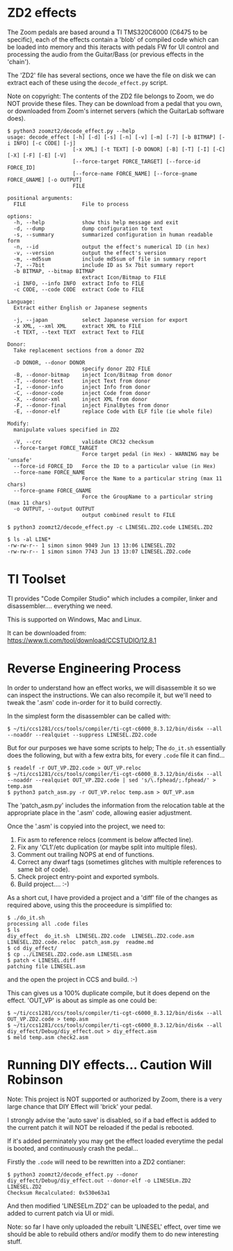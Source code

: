
# ZD2 effects

The Zoom pedals are based around a TI TMS320C6000 (C6475 to be specific),
each of the effects contain a 'blob' of compiled code which can be loaded
into memory and this iteracts with pedals FW for UI control and processing
the audio from the Guitar/Bass (or previous effects in the 'chain').

The 'ZD2' file has several sections, once we have the file on disk we can 
extract each of these using the `decode_effect.py` script.

Note on copyright: The contents of the ZD2 file belongs to Zoom, we do NOT
provide these files. They can be download from a pedal that you own, or 
downloaded from Zoom's internet servers (which the GuitarLab software does).

```
$ python3 zoomzt2/decode_effect.py --help
usage: decode_effect [-h] [-d] [-s] [-n] [-v] [-m] [-7] [-b BITMAP] [-i INFO] [-c CODE] [-j]
                     [-x XML] [-t TEXT] [-D DONOR] [-B] [-T] [-I] [-C] [-X] [-F] [-E] [-V]
                     [--force-target FORCE_TARGET] [--force-id FORCE_ID]
                     [--force-name FORCE_NAME] [--force-gname FORCE_GNAME] [-o OUTPUT]
                     FILE

positional arguments:
  FILE                  File to process

options:
  -h, --help            show this help message and exit
  -d, --dump            dump configuration to text
  -s, --summary         summarized configuration in human readable form
  -n, --id              output the effect's numerical ID (in hex)
  -v, --version         output the effect's version
  -m, --md5sum          include md5sum of file in summary report
  -7, --7bit            include ID as 5x 7bit summary report
  -b BITMAP, --bitmap BITMAP
                        extract Icon/Bitmap to FILE
  -i INFO, --info INFO  extract Info to FILE
  -c CODE, --code CODE  extract Code to FILE

Language:
  Extract either English or Japanese segments

  -j, --japan           select Japanese version for export
  -x XML, --xml XML     extract XML to FILE
  -t TEXT, --text TEXT  extract Text to FILE

Donor:
  Take replacement sections from a donor ZD2

  -D DONOR, --donor DONOR
                        specify donor ZD2 FILE
  -B, --donor-bitmap    inject Icon/Bitmap from donor
  -T, --donor-text      inject Text from donor
  -I, --donor-info      inject Info from donor
  -C, --donor-code      inject Code from donor
  -X, --donor-xml       inject XML from donor
  -F, --donor-final     inject FinalBytes from donor
  -E, --donor-elf       replace Code with ELF file (ie whole file)

Modify:
  manipulate values specified in ZD2

  -V, --crc             validate CRC32 checksum
  --force-target FORCE_TARGET
                        Force target pedal (in Hex) - WARNING may be 'unsafe'
  --force-id FORCE_ID   Force the ID to a particular value (in Hex)
  --force-name FORCE_NAME
                        Force the Name to a particular string (max 11 chars)
  --force-gname FORCE_GNAME
                        Force the GroupName to a particular string (max 11 chars)
  -o OUTPUT, --output OUTPUT
                        output combined result to FILE

$ python3 zoomzt2/decode_effect.py -c LINESEL.ZD2.code LINESEL.ZD2 

$ ls -al LINE*
-rw-rw-r-- 1 simon simon 9049 Jun 13 13:06 LINESEL.ZD2
-rw-rw-r-- 1 simon simon 7743 Jun 13 13:07 LINESEL.ZD2.code
```

# TI Toolset

TI provides "Code Compiler Studio" which includes a compiler, linker and 
disassembler.... everything we need.

This is supported on Windows, Mac and Linux.

It can be downloaded from:
https://www.ti.com/tool/download/CCSTUDIO/12.8.1

# Reverse Engineering Process

In order to understand how an effect works, we will disassemble it so we can 
inspect the instructions. We can also recompile it, but we'll need to tweak the
'.asm' code in-order for it to build correctly.

In the simplest form the disassembler can be called with:
```
$ ~/ti/ccs1281/ccs/tools/compiler/ti-cgt-c6000_8.3.12/bin/dis6x --all --noaddr --realquiet --suppress LINESEL.ZD2.code
```

But for our purposes we have some scripts to help; The `do_it.sh` essentially
does the following, but with a few extra bits, for every `.code` file it can find...
```
$ readelf -r OUT_VP.ZD2.code > OUT_VP.reloc
$ ~/ti/ccs1281/ccs/tools/compiler/ti-cgt-c6000_8.3.12/bin/dis6x --all --noaddr --realquiet OUT_VP.ZD2.code | sed 's/\.fphead/;.fphead/' > temp.asm
$ python3 patch_asm.py -r OUT_VP.reloc temp.asm > OUT_VP.asm
```

The 'patch_asm.py' includes the information from the relocation table at the
appropriate place in the '.asm' code, allowing easier adjustment.

Once the '.asm' is copyied into the project, we need to:
1. Fix asm to reference relocs (comment is below affected line).
2. Fix any '$C$L1'/etc duplication (or maybe split into multiple files).
3. Comment out trailing NOPS at end of functions.
4. Correct any dwarf tags (sometimes glitches with multiple references to same bit of code).
5. Check project entry-point and exported symbols.
6. Build project.... :-)


As a short cut, I have provided a project and a 'diff' file of the changes
as required above, using this the proceedure is simplified to:
```
$ ./do_it.sh
processing all .code files
$ ls
diy_effect  do_it.sh  LINESEL.ZD2.code	LINESEL.ZD2.code.asm  LINESEL.ZD2.code.reloc  patch_asm.py  readme.md
$ cd diy_effect/
$ cp ../LINESEL.ZD2.code.asm LINESEL.asm
$ patch < LINESEL.diff
patching file LINESEL.asm
```
and the open the project in CCS and build. :-)

This can gives us a 100% duplicate compile, but it does depend on the effect.
'OUT_VP' is about as simple as one could be:
```
$ ~/ti/ccs1281/ccs/tools/compiler/ti-cgt-c6000_8.3.12/bin/dis6x --all OUT_VP.ZD2.code > temp.asm
$ ~/ti/ccs1281/ccs/tools/compiler/ti-cgt-c6000_8.3.12/bin/dis6x --all diy_effect/Debug/diy_effect.out > diy_effect.asm
$ meld temp.asm check2.asm
```

# Running DIY effects... Caution Will Robinson

Note: This project is NOT supported or authorized by Zoom, there is
a very large chance that DIY Effect will 'brick' your pedal.

I strongly advise the 'auto save' is disabled, so if a bad
effect is added to the current patch it will NOT be reloaded
if the pedal is rebooted.

If it's added perminately you may get the effect loaded everytime the
pedal is booted, and continuously crash the pedal...


Firstly the `.code` will need to be rewritten into a ZD2 contianer:
```
$ python3 zoomzt2/decode_effect.py --donor diy_effect/Debug/diy_effect.out --donor-elf -o LINESELm.ZD2 LINESEL.ZD2
Checksum Recalculated: 0x530e63a1
```

And then modified 'LINESELm.ZD2' can be uploaded to the pedal, and added to 
current patch via UI or midi.

Note: so far I have only uploaded the rebuilt 'LINESEL' effect, 
over time we should be able to rebuild others and/or modify them
to do new interesting stuff.
